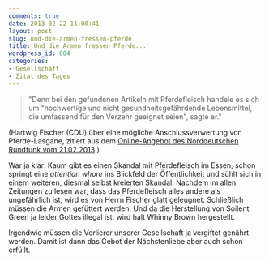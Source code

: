 ```yaml
---
comments: true
date: 2013-02-22 11:00:41
layout: post
slug: und-die-armen-fressen-pferde
title: Und die Armen fressen Pferde...
wordpress_id: 604
categories:
- Gesellschaft
- Zitat des Tages
---
```


> "Denn bei den gefundenen Artikeln mit Pferdefleisch handele es sich um "hochwertige und nicht gesundheitsgefährdende Lebensmittel, die umfassend für den Verzehr geeignet seien", sagte er."




(Hartwig Fischer (CDU) über eine mögliche Anschlussverwertung von Pferde-Lasgane, zitiert aus dem [Online-Angebot des Norddeutschen Rundfunk vom 21.02.2013](http://www.ndr.de/regional/niedersachsen/harz/pferdefleisch207.html).)




<!-- more -->




War ja klar: Kaum gibt es einen Skandal mit Pferdefleisch im Essen, schon springt eine _attention whore_ ins Blickfeld der Öffentlichkeit und sühlt sich in einem weiteren, diesmal selbst kreierten Skandal. Nachdem im allen Zeitungen zu lesen war, dass das Pferdefleisch alles andere als ungefährlich ist, wird es von Herrn Fischer glatt geleugnet. Schließlich müssen die Armen gefüttert werden. Und da die Herstellung von Soilent Green ja leider Gottes illegal ist, wird halt Whinny Brown hergestellt.




Irgendwie müssen die Verlierer unserer Gesellschaft ja <del>vergiftet</del> genährt werden. Damit ist dann das Gebot der Nächstenliebe aber auch schon erfüllt.
